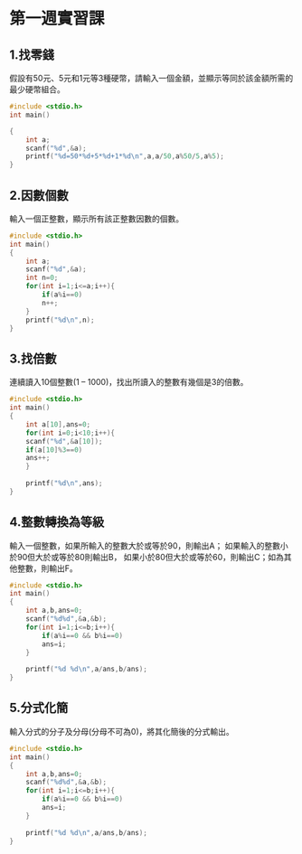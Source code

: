 # 第一週實習課

## 1.找零錢

假設有50元、5元和1元等3種硬幣，請輸入一個金額，並顯示等同於該金額所需的最少硬幣組合。
```c
#include <stdio.h>
int main()

{
	int a;
	scanf("%d",&a);
	printf("%d=50*%d+5*%d+1*%d\n",a,a/50,a%50/5,a%5);
}

```

## 2.因數個數
輸入一個正整數，顯示所有該正整數因數的個數。
```c
#include <stdio.h>
int main()
{
	int a;
	scanf("%d",&a);
	int n=0;
	for(int i=1;i<=a;i++){
		if(a%i==0)
		n++;	
	}
	printf("%d\n",n);
}
```

## 3.找倍數
連續讀入10個整數(1 – 1000)，找出所讀入的整數有幾個是3的倍數。
```c
#include <stdio.h>
int main()
{
	int a[10],ans=0;
	for(int i=0;i<10;i++){
	scanf("%d",&a[10]);
	if(a[10]%3==0)
	ans++;
	}
	
	printf("%d\n",ans);
}
```

## 4.整數轉換為等級
輸入一個整數，如果所輸入的整數大於或等於90，則輸出A；
如果輸入的整數小於90但大於或等於80則輸出B，
如果小於80但大於或等於60，則輸出C；如為其他整數，則輸出F。

```c
#include <stdio.h>
int main()
{
	int a,b,ans=0;
	scanf("%d%d",&a,&b);
	for(int i=1;i<=b;i++){
		if(a%i==0 && b%i==0)
		ans=i;
	}
	
	printf("%d %d\n",a/ans,b/ans);
}
```

## 5.分式化簡
輸入分式的分子及分母(分母不可為0)，將其化簡後的分式輸出。
```c
#include <stdio.h>
int main()
{
	int a,b,ans=0;
	scanf("%d%d",&a,&b);
	for(int i=1;i<=b;i++){
		if(a%i==0 && b%i==0)
		ans=i;
	}
	
	printf("%d %d\n",a/ans,b/ans);
}
```
